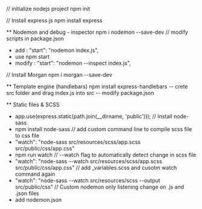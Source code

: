 
// initialize nodejs project
npm init

// Install express js
npm install express

** Nodemon and debug - inspector
npm i nodemon --save-dev
// modify scripts in package.json
- add : "start": "nodemon index.js",
- use npm start
- modify : "start": "nodemon --inspect index.js",

// Install Morgan
npm i morgan --save-dev

** Template engine (handlebars)
npm install express-handlebars
-- crete src folder and drag index.js into src
-- modify package.json

** Static files & SCSS
- app.use(express.static(path.join(__dirname, 'public')));
// Install node-sass
- npm install node-sass
// add custom command line to compile scss file to css file
- "watch": "node-sass src/resources/scss/app.scss src/public/css/app.css"
- npm run watch
// --watch flag to automatically detect change in scss file
- "watch": "node-sass --watch src/resources/scss/app.scss src/public/css/app.css"
// add _variables.scss  and cusotm watch command again
- "watch": "node-sass --watch src/resources/scss --output src/public/css"
// Custom nodemon only listening change on .js and .json files
- add nodemon.json




